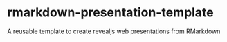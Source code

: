 # rmarkdown-presentation-template
A reusable template to create revealjs web presentations from RMarkdown
